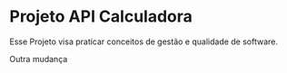 # Projeto API Calculadora

Esse Projeto visa praticar conceitos de gestão e qualidade de software.

Outra mudança

